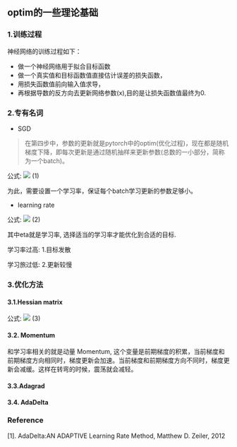 ## optim的一些理论基础
### 1.训练过程
神经网络的训练过程如下：

- 做一个神经网络用于拟合目标函数
- 做一个真实值和目标函数值直接估计误差的损失函数，
- 用损失函数值前向输入值求导，
- 再根据导数的反方向去更新网络参数(x),目的是让损失函数值最终为0.

### 2.专有名词
- SGD
>在第四步中，参数的更新就是pytorch中的optim(优化过程)，现在都是随机梯度下降，即每次更新是通过随机抽样来更新参数(总数的一小部分，简称为一个batch)。

公式:
![](http://latex.codecogs.com/gif.latex?x_{t+1}=x_t+\Delta{x_t})  (1)

为此，需要设置一个学习率，保证每个batch学习更新的参数足够小。

- learning rate

公式:
![](http://latex.codecogs.com/gif.latex?\Delta{x_t}=-\eta{g_t})  (2)

其中eta就是学习率, 选择适当的学习率才能优化到合适的目标.

学习率过高: 1.目标发散

学习旅过低: 2.更新较慢

### 3.优化方法

#### 3.1.Hessian matrix

公式:
![](http://latex.codecogs.com/gif.latex?\Delta{x_t}=H^{-1}_{t}g_{t})  (3)

#### 3.2. Momentum
和学习率相关的就是动量 Momentum, 这个变量是前期梯度的积累，当前梯度和前期梯度方向相同时，梯度更新会加速。当前梯度和前期梯度方向不同时，梯度更新会减缓。这样在转弯的时候，震荡就会减轻。

#### 3.3.Adagrad

#### 3.4. AdaDelta


### Reference
[1]. AdaDelta:AN ADAPTIVE Learning Rate Method, Matthew D. Zeiler, 2012

